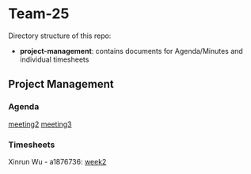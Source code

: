 # Team-25

Directory structure of this repo:
- **project-management**: contains documents for Agenda/Minutes and individual timesheets

## Project Management

### Agenda

[meeting2](project-management/agenda/meeting%202.md)
[meeting3](project-management/agenda/meeting%203.md)

### Timesheets

Xinrun Wu - a1876736:
[week2](project-management/timesheets/Xinrun%20Wu%20-%20a1876736%20-%20week%202.md)
